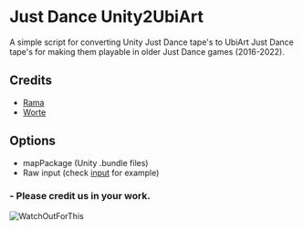 # Just Dance Unity2UbiArt

A simple script for converting Unity Just Dance tape's to UbiArt Just Dance tape's for making them playable in older Just Dance games (2016-2022).


## Credits

 - [Rama](https://github.com/rama0dev)
 - [Worte](https://github.com/wortestudios)

## Options

 - mapPackage (Unity .bundle files)
 - Raw input (check [input](/Itaybl14/Unity2UbiArt/tree/main/input/MapName) for example)

### - Please credit us in your work.

![WatchOutForThis](http://media.discordapp.net/attachments/890634122299605044/1045046253714690159/Unity2UbiArt.png)
